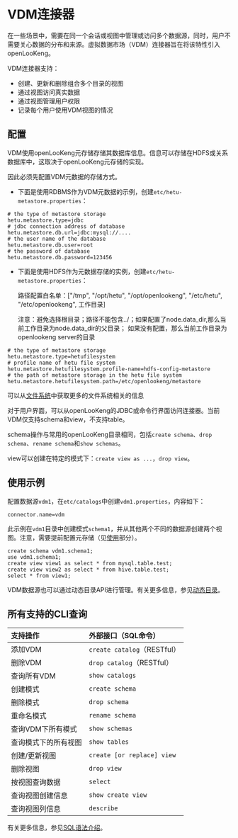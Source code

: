 
# VDM连接器

在一些场景中，需要在同一个会话或视图中管理或访问多个数据源，同时，用户不需要关心数据的分布和来源。虚拟数据市场（VDM）连接器旨在将该特性引入openLooKeng。

VDM连接器支持：

- 创建、更新和删除组合多个目录的视图
- 通过视图访问真实数据
- 通过视图管理用户权限
- 记录每个用户使用VDM视图的情况

## 配置

VDM使用openLooKeng元存储存储其数据库信息。信息可以存储在HDFS或关系数据库中，这取决于openLooKeng元存储的实现。

因此必须先配置VDM元数据的存储方式。
* 下面是使用RDBMS作为VDM元数据的示例，创建`etc/hetu-metastore.properties`：
```
# the type of metastore storage
hetu.metastore.type=jdbc
# jdbc connection address of database
hetu.metastore.db.url=jdbc:mysql://....
# the user name of the database
hetu.metastore.db.user=root
# the password of database     
hetu.metastore.db.password=123456
```
* 下面是使用HDFS作为元数据存储的实例，创建`etc/hetu-metastore.properties`：

    路径配置白名单：["/tmp", "/opt/hetu", "/opt/openlookeng", "/etc/hetu", "/etc/openlookeng", 工作目录]

    注意：避免选择根目录；路径不能包含../；如果配置了node.data_dir,那么当前工作目录为node.data_dir的父目录；
        如果没有配置，那么当前工作目录为openlookeng server的目录

```
# the type of metastore storage
hetu.metastore.type=hetufilesystem
# profile name of hetu file system
hetu.metastore.hetufilesystem.profile-name=hdfs-config-metastore
# the path of metastore storage in the hetu file system
hetu.metastore.hetufilesystem.path=/etc/openlookeng/metastore
```    
可以从[文件系统](../develop/filesystem.md )中获取更多的文件系统相关的信息

对于用户界面，可以从openLooKeng的JDBC或命令行界面访问连接器。当前VDM仅支持schema和view，不支持table。

schema操作与常用的openLooKeng目录相同，包括`create schema`、`drop schema`、`rename schema`和`show schemas`。

view可以创建在特定的模式下：`create view as ...`，`drop view`。

## 使用示例

配置数据源`vdm1`，在`etc/catalogs`中创建`vdm1.properties`，内容如下：

    connector.name=vdm

此示例在`vdm1`目录中创建模式`schema1`，并从其他两个不同的数据源创建两个视图。注意，需要提前配置元存储（见[使用](#使用)部分）。

    create schema vdm1.schema1;
    use vdm1.schema1;
    create view view1 as select * from mysql.table.test;
    create view view2 as select * from hive.table.test;
    select * from view1;

VDM数据源也可以通过动态目录API进行管理。有关更多信息，参见[动态目录](../admin/dynamic-catalog.md)。

## 所有支持的CLI查询

| 支持操作| 外部接口（SQL命令）|
|:----------|:----------|
| 添加VDM| `create catalog`（RESTful）|
| 删除VDM| `drop catalog`（RESTful）|
| 查询所有VDM| `show catalogs`|
| 创建模式| `create schema`|
| 删除模式| `drop schema`|
| 重命名模式| `rename schema`|
| 查询VDM下所有模式| `show schemas`|
| 查询模式下的所有视图| `show tables`|
| 创建/更新视图| `create [or replace] view`|
| 删除视图| `drop view`|
| 按视图查询数据| `select`|
| 查询视图创建信息| `show create view`|
| 查询视图列信息| `describe`|
有关更多信息，参见[SQL语法介绍](../sql/_index.md)。
